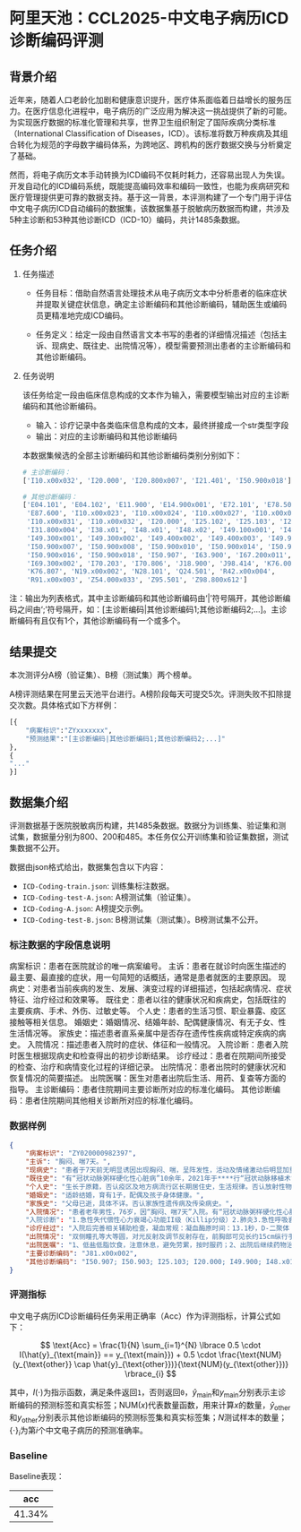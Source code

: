 # 阿里天池：CCL2025-中文电子病历ICD诊断编码评测

## 背景介绍

近年来，随着人口老龄化加剧和健康意识提升，医疗体系面临着日益增长的服务压力。在医疗信息化进程中，电子病历的广泛应用为解决这一挑战提供了新的可能。为实现医疗数据的标准化管理和共享，世界卫生组织制定了国际疾病分类标准（International Classification of Diseases，ICD）。该标准将数万种疾病及其组合转化为规范的字母数字编码体系，为跨地区、跨机构的医疗数据交换与分析奠定了基础。

然而，将电子病历文本手动转换为ICD编码不仅耗时耗力，还容易出现人为失误。开发自动化的ICD编码系统，既能提高编码效率和编码一致性，也能为疾病研究和医疗管理提供更可靠的数据支持。基于这一背景，本评测构建了一个专门用于评估中文电子病历ICD自动编码的数据集，该数据集基于脱敏病历数据而构建，共涉及5种主诊断和53种其他诊断ICD（ICD-10）编码，共计1485条数据。

## 任务介绍

1. 任务描述

    - 任务目标：借助自然语言处理技术从电子病历文本中分析患者的临床症状并提取关键症状信息，确定主诊断编码和其他诊断编码，辅助医生或编码员更精准地完成ICD编码。

    - 任务定义：给定一段由自然语言文本书写的患者的详细情况描述（包括主诉、现病史、既往史、出院情况等），模型需要预测出患者的主诊断编码和其他诊断编码。

2. 任务说明

    该任务给定一段由临床信息构成的文本作为输入，需要模型输出对应的主诊断编码和其他诊断编码。

    - 输入：诊疗记录中各类临床信息构成的文本，最终拼接成一个str类型字段
    - 输出：对应的主诊断编码和其他诊断编码

    本数据集候选的全部主诊断编码和其他诊断编码类别分别如下：

    ```py
    # 主诊断编码：
    ['I10.x00x032', 'I20.000', 'I20.800x007', 'I21.401', 'I50.900x018']

    # 其他诊断编码：
    ['E04.101', 'E04.102', 'E11.900', 'E14.900x001', 'E72.101', 'E78.500', 
     'E87.600', 'I10.x00x023', 'I10.x00x024', 'I10.x00x027', 'I10.x00x028', 
     'I10.x00x031', 'I10.x00x032', 'I20.000', 'I25.102', 'I25.103', 'I25.200', 
     'I31.800x004', 'I38.x01', 'I48.x01', 'I48.x02', 'I49.100x001', 'I49.100x002', 
     'I49.300x001', 'I49.300x002', 'I49.400x002', 'I49.400x003', 'I49.900', 
     'I50.900x007', 'I50.900x008', 'I50.900x010', 'I50.900x014', 'I50.900x015', 
     'I50.900x016', 'I50.900x018', 'I50.907', 'I63.900', 'I67.200x011', 
     'I69.300x002', 'I70.203', 'I70.806', 'J18.900', 'J98.414', 'K76.000', 
     'K76.807', 'N19.x00x002', 'N28.101', 'Q24.501', 'R42.x00x004', 
     'R91.x00x003', 'Z54.000x033', 'Z95.501', 'Z98.800x612']
    ```

注：输出为列表格式，其中主诊断编码和其他诊断编码由‘|’符号隔开，其他诊断编码之间由‘;’符号隔开，如：[主诊断编码|其他诊断编码1;其他诊断编码2;...]。主诊断编码有且仅有1个，其他诊断编码有一个或多个。

## 结果提交

本次测评分A榜（验证集）、B榜（测试集）两个榜单。

A榜评测结果在阿里云天池平台进行。A榜阶段每天可提交5次。评测失败不扣除提交次数。具体格式如下方样例：

```py
[{
    "病案标识":"ZYxxxxxxx", 
    "预测结果":"[主诊断编码|其他诊断编码1;其他诊断编码2;...]"
}, 
{
"..."
}]
```

## 数据集介绍

评测数据基于医院脱敏病历构建，共1485条数据。数据分为训练集、验证集和测试集，数据量分别为800、200和485。本任务仅公开训练集和验证集数据，测试集数据不公开。

数据由json格式给出，数据集包含以下内容：

- `ICD-Coding-train.json`: 训练集标注数据。
- `ICD-Coding-test-A.json`: A榜测试集（验证集）。
- `ICD-Coding-A.json`: A榜提交示例。
- `ICD-Coding-test-B.json`: B榜测试集（测试集）。B榜测试集不公开。

### 标注数据的字段信息说明

病案标识：患者在医院就诊的唯一病案编号。
主诉：患者在就诊时向医生描述的最主要、最直接的症状，用一句简短的话概括，通常是患者就医的主要原因。
现病史：对患者当前疾病的发生、发展、演变过程的详细描述，包括起病情况、症状特征、治疗经过和效果等。
既往史：患者以往的健康状况和疾病史，包括既往的主要疾病、手术、外伤、过敏史等。
个人史：患者的生活习惯、职业暴露、疫区接触等相关信息。
婚姻史：婚姻情况、结婚年龄、配偶健康情况、有无子女、性生活情况等。
家族史：描述患者直系亲属中是否存在遗传性疾病或特定疾病的病史。
入院情况：描述患者入院时的症状、体征和一般情况。
入院诊断：患者入院时医生根据现病史和检查得出的初步诊断结果。
诊疗经过：患者在院期间所接受的检查、治疗和病情变化过程的详细记录。
出院情况：患者出院时的健康状况和恢复情况的简要描述。
出院医嘱：医生对患者出院后生活、用药、复查等方面的指导。
主诊断编码：患者住院期间主要诊断所对应的标准化编码。
其他诊断编码：患者住院期间其他相关诊断所对应的标准化编码。

### 数据样例

```json
{
    "病案标识": "ZY020000982397",
    "主诉": "胸闷、喘7天。",
    "现病史": "患者于7天前无明显诱因出现胸闷、喘，呈阵发性，活动及情绪激动后明显加重，不能从事日常活动，时有心慌、心前区疼痛不适，无发热、头痛、头痛，无左肩及后背部放射痛，无咳嗽、咳痰，无黑朦及意识障碍，病后至“***”住院治疗，完善相关辅助检查：化验检查（不详），胸部CT：双肺多发纤维灶，双侧胸腔积液并局部胸膜增厚，建议治疗后复查：符合支气管炎并肺气肿、多发性结节灶CT表现：心影饱满，左室体积增大，冠脉钙化，请结合相关检查。",
    "既往史": "有“冠状动脉粥样硬化性心脏病”10余年，2021年于****行“冠状动脉移植术”（具体不详）",
    "个人史": "生长于原籍，否认疫区及地方病流行区长期居住史，生活规律。否认放射性物、工业粉尘、化学性物质接触史，否认冶游史，吸烟史40年，20支/日，已经戒烟1年余，否认饮酒史。",
    "婚姻史": "适龄结婚，育有1子，配偶及孩子身体健康。",
    "家族史": "父母已逝，具体不详。否认家族性遗传病及传染病史。",
    "入院情况": "患者老年男性，76岁，因“胸闷、喘7天”入院。有“冠状动脉粥样硬化性心脏病”10余年，2021年于***行“冠状动脉移植术”（具体不详），术后规律服用“酒石酸美托洛尔、螺内酯、单硝酸异山梨酯、阿司匹林”等药物治疗，平素活动耐量差。“高血压病”10余年，血压最高180/100mmHg，平素口服“沙坦氨氯地平”，血压控制在130-140/80-90mmHg。"，
    "入院诊断": "1.急性失代偿性心力衰竭心功能II级（Killip分级）2.肺炎3.急性呼吸衰竭（I型）",
    "诊疗经过": "入院后完善相关辅助检查，凝血常规：凝血酶原时间：13.1秒，D-二聚体：1.74mg/L；血酮体测定：弱阳性；心梗三联：肌红蛋白：143.15ng/mL；NT-proBNP：8199pg/mL；血气分析：PH值：7.47，二氧化碳分压：26mmHg，氧分压：68mmHg，血二氧化碳总量：19.7mmol/L，细胞外液剩余碱：-4.8mmol/L：尿常规检查加沉渣粒细胞：+-，尿蛋白：+，酮体：2+，尿潜血：+2，红细胞：174/ul；血细胞分析：单核细胞计数：0.83×109/L，血红蛋白：109.0g/L：糖化血红蛋白：6.80%：2024-01-01床边胸片DR：双肺炎症、渗出性改变，请结合临床；双侧胸腔积液。心电图：1.快速型心房纤颤2.ST-T改变3.异常Q波。",
    "出院情况": "双侧瞳孔等大等圆，对光反射及调节反射存在，前胸部可见长约15cm纵行手术切口，左侧斜肋部带状疱疹素色沉着，胸廓对称无畸形，双肺呼吸音粗糙，未闻及湿性啰音。心前区无隆起及凹陷，心界无扩大，节律规则，各瓣膜听诊区未闻及病理性杂音。腹部膨隆，腹软，无压痛，无反跳痛。肝、脾肋下未触及，Murphys征阴性，肝、肾区无叩痛，肠鸣音无亢进，移动性浊音阴性。双下肢无水肿。",
    "出院医嘱": "1、低盐低脂饮食，注意休息，避免劳累，按时服药；2、出院后继续药物治疗：r阿托伐他汀钙片（齐鲁），每次量：20mg，睡前，每次一片单硝酸异山梨酯片（鲁南），每次量：20mg，每天一次，每次一片1托拉塞米片，每次量：5mg，每天一次，每次一片螺内酯片（长江），每次量：20mg，每天一次，每次一片1琥珀酸美托洛尔缓释片（合源），每次量：47.5mg，每天一次，每次一片门冬氨酸钾镁片，每次量：1片，每天两次，每次一片|普瑞巴林胶囊（赛维）。",
    "主要诊断编码": "J81.x00x002",
    "其他诊断编码": "I50.907; I50.903; I25.103; I20.000; I49.900; I48.x01;E11.900"。
}
```

### 评测指标

中文电子病历ICD诊断编码任务采用正确率（Acc）作为评测指标，计算公式如下：

$$
\text{Acc} = \frac{1}{N} \sum_{i=1}^{N} \lbrace 0.5 \cdot I(\hat{y}_{\text{main}} == y_{\text{main}}) + 0.5 \cdot \frac{\text{NUM}(y_{\text{other}} \cap \hat{y}_{\text{other}})}{\text{NUM}(y_{\text{other}})} \rbrace_{i}
$$

其中，$I(\cdot)$为指示函数，满足条件返回`1`，否则返回`0`，$\hat{y}_{\text{main}}$和$y_{\text{main}}$分别表示主诊断编码的预测标签和真实标签；$\text{NUM}(x)$代表数量函数，用来计算$x$的数量，$\hat{y}_{\text{other}}$和$y_{\text{other}}$分别表示其他诊断编码的预测标签集和真实标签集；$N$测试样本的数量；$\lbrace \cdot \rbrace_i$为第$i$个中文电子病历的预测准确率。

### Baseline

Baseline表现：

|  acc   |
|--------|
| 41.34% |
